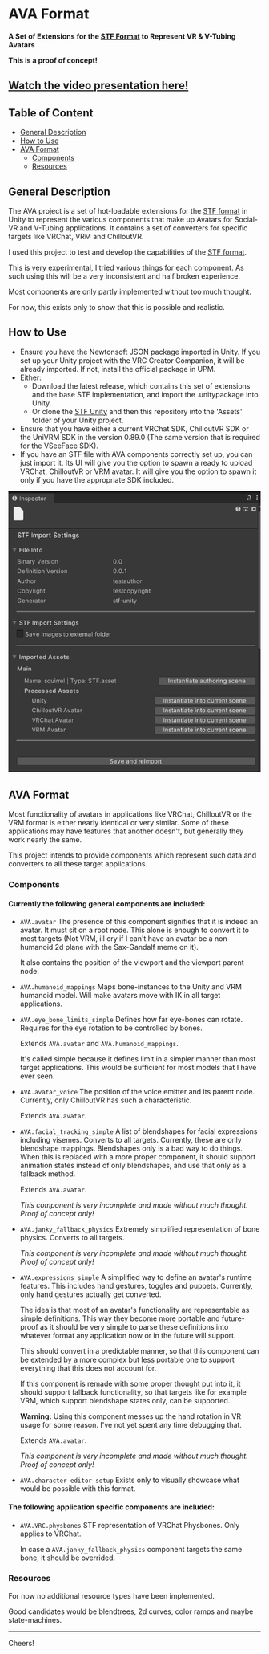 # AVA Format
**A Set of Extensions for the [STF Format](https://github.com/emperorofmars/stf-unity) to Represent VR & V-Tubing Avatars**

**This is a proof of concept!**

## [Watch the video presentation here!]()

## Table of Content
- [General Description](#general-description)
- [How to Use](#how-to-use)
- [AVA Format](#ava-format)
	- [Components](#components)
	- [Resources](#resources)

## General Description

The AVA project is a set of hot-loadable extensions for the [STF format](https://github.com/emperorofmars/stf-unity) in Unity to represent the various components that make up Avatars for Social-VR and V-Tubing applications.
It contains a set of converters for specific targets like VRChat, VRM and ChilloutVR.

I used this project to test and develop the capabilities of the [STF format](https://github.com/emperorofmars/stf-unity).

This is very experimental, I tried various things for each component. As such using this will be a very inconsistent and half broken experience.

Most components are only partly implemented without too much thought.

For now, this exists only to show that this is possible and realistic.

## How to Use
- Ensure you have the Newtonsoft JSON package imported in Unity. If you set up your Unity project with the VRC Creator Companion, it will be already imported. If not, install the official package in UPM.
- Either:
	- Download the latest release, which contains this set of extensions and the base STF implementation, and import the .unitypackage into Unity.
	- Or clone the [STF Unity](https://github.com/emperorofmars/stf-unity) and then this repository into the 'Assets' folder of your Unity project.
- Ensure that you have either a current VRChat SDK, ChilloutVR SDK or the UniVRM SDK in the version 0.89.0 (The same version that is required for the VSeeFace SDK).
- If you have an STF file with AVA components correctly set up, you can just import it. Its UI will give you the option to spawn a ready to upload VRChat, ChilloutVR or VRM avatar. It will give you the option to spawn it only if you have the appropriate SDK included.

![Screenshot of an STF file's inspector in Unity with this project's extension included.](./doc/img/import_settings.png)

## AVA Format
Most functionality of avatars in applications like VRChat, ChilloutVR or the VRM format is either nearly identical or very similar. Some of these applications may have features that another doesn't, but generally they work nearly the same.

This project intends to provide components which represent such data and converters to all these target applications.

### Components
#### Currently the following general components are included:
- `AVA.avatar`
	The presence of this component signifies that it is indeed an avatar. It must sit on a root node. This alone is enough to convert it to most targets (Not VRM, ill cry if I can't have an avatar be a non-humanoid 2d plane with the Sax-Gandalf meme on it).

	It also contains the position of the viewport and the viewport parent node.
- `AVA.humanoid_mappings`
	Maps bone-instances to the Unity and VRM humanoid model. Will make avatars move with IK in all target applications.
- `AVA.eye_bone_limits_simple`
	Defines how far eye-bones can rotate. Requires for the eye rotation to be controlled by bones.

	Extends `AVA.avatar` and `AVA.humanoid_mappings`.

	It's called simple because it defines limit in a simpler manner than most target applications. This would be sufficient for most models that I have ever seen.
- `AVA.avatar_voice`
	The position of the voice emitter and its parent node. Currently, only ChilloutVR has such a characteristic.

	Extends `AVA.avatar`.
- `AVA.facial_tracking_simple`
	A list of blendshapes for facial expressions including visemes. Converts to all targets.
	Currently, these are only blendshape mappings. Blendshapes only is a bad way to do things. When this is replaced with a more proper component, it should support animation states instead of only blendshapes, and use that only as a fallback method.
	
	Extends `AVA.avatar`.

	*This component is very incomplete and made without much thought. Proof of concept only!*
- `AVA.janky_fallback_physics`
	Extremely simplified representation of bone physics. Converts to all targets.

	*This component is very incomplete and made without much thought. Proof of concept only!*
- `AVA.expressions_simple`
	A simplified way to define an avatar's runtime features. This includes hand gestures, toggles and puppets.
	Currently, only hand gestures actually get converted.

	The idea is that most of an avatar's functionality are representable as simple definitions. This way they become more portable and future-proof as it should be very simple to parse these definitions into whatever format any application now or in the future will support.

	This should convert in a predictable manner, so that this component can be extended by a more complex but less portable one to support everything that this does not account for.

	If this component is remade with some proper thought put into it, it should support fallback functionality, so that targets like for example VRM, which support blendshape states only, can be supported.

	**Warning:** Using this component messes up the hand rotation in VR usage for some reason. I've not yet spent any time debugging that.

	Extends `AVA.avatar`.

	*This component is very incomplete and made without much thought. Proof of concept only!*
- `AVA.character-editor-setup`
	Exists only to visually showcase what would be possible with this format.

#### The following application specific components are included:
- `AVA.VRC.physbones`
	STF representation of VRChat Physbones. Only applies to VRChat.

	In case a `AVA.janky_fallback_physics` component targets the same bone, it should be overrided.

### Resources
For now no additional resource types have been implemented.

Good candidates would be blendtrees, 2d curves, color ramps and maybe state-machines.


---

Cheers!

